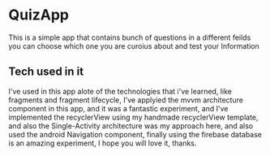# QuizApp
This is a simple app that contains bunch of questions in a different feilds you can choose which one you are curoius about and test your Information
## Tech used in it
I've used in this app alote of the technologies that i've learned, like fragments and fragment lifecycle,
I've applyied the mvvm architecture component in this app, and it was a fantastic experiment, and I've implemented the recyclerView using
my handmade recyclerView template, and also the Single-Activity architecture was my approach here, and also used the android Navigation 
component, finally using the firebase database is an amazing experiment, I hope you will love it, thanks.
